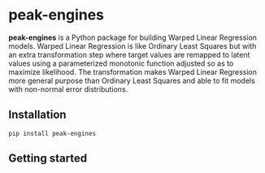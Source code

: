 # peak-engines
**peak-engines** is a Python package for building Warped Linear Regression models. Warped 
Linear Regression is like Ordinary Least Squares but with an extra transformation step where
target values are remapped to latent values using a parameterized monotonic function adjusted so as
to maximize likelihood. The transformation makes Warped Linear Regression more general purpose than
Ordinary Least Squares and able to fit models with non-normal error distributions.

## Installation

```
pip install peak-engines
```

## Getting started
